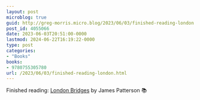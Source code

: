 ```yaml
---
layout: post
microblog: true
guid: http://greg-morris.micro.blog/2023/06/03/finished-reading-london.html
post_id: 4055066
date: 2023-06-03T20:51:00-0000
lastmod: 2024-06-22T16:19:22-0000
type: post
categories:
- "Books"
books:
- 9780755305780
url: /2023/06/03/finished-reading-london.html
---
```

Finished reading: [London Bridges](https://micro.blog/books/9780755305780) by James Patterson 📚
